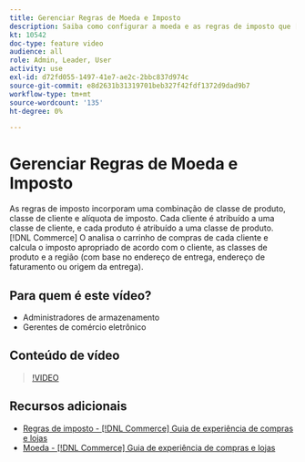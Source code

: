 ```yaml
---
title: Gerenciar Regras de Moeda e Imposto
description: Saiba como configurar a moeda e as regras de imposto que [!DNL Commerce] O usa o para calcular o imposto apropriado de acordo com as classes de cliente e produto.
kt: 10542
doc-type: feature video
audience: all
role: Admin, Leader, User
activity: use
exl-id: d72fd055-1497-41e7-ae2c-2bbc837d974c
source-git-commit: e8d2631b31319701beb327f42fdf1372d9dad9b7
workflow-type: tm+mt
source-wordcount: '135'
ht-degree: 0%

---
```


# Gerenciar Regras de Moeda e Imposto

As regras de imposto incorporam uma combinação de classe de produto, classe de cliente e alíquota de imposto. Cada cliente é atribuído a uma classe de cliente, e cada produto é atribuído a uma classe de produto. [!DNL Commerce] O analisa o carrinho de compras de cada cliente e calcula o imposto apropriado de acordo com o cliente, as classes de produto e a região (com base no endereço de entrega, endereço de faturamento ou origem da entrega).

## Para quem é este vídeo?

- Administradores de armazenamento
- Gerentes de comércio eletrônico

## Conteúdo de vídeo

>[!VIDEO](https://video.tv.adobe.com/v/343657?quality=12&learn=on)

## Recursos adicionais

- [Regras de imposto - [!DNL Commerce] Guia de experiência de compras e lojas](https://experienceleague.adobe.com/docs/commerce-admin/stores-sales/site-store/taxes/tax-rules.html)
- [Moeda - [!DNL Commerce] Guia de experiência de compras e lojas](https://experienceleague.adobe.com/docs/commerce-admin/stores-sales/site-store/currency/currency.html)
